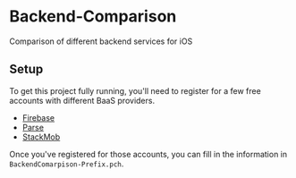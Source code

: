 # Backend-Comparison

Comparison of different backend services for iOS

## Setup

To get this project fully running, you'll need to register for a few free accounts with different BaaS providers.

* [Firebase](https://www.firebase.com/)
* [Parse](https://parse.com/)
* [StackMob](https://www.stackmob.com/)

Once you've registered for those accounts, you can fill in the information in `BackendComarpison-Prefix.pch`.
